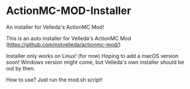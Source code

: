 # ActionMC-MOD-Installer
An installer for Velleda's ActionMC Mod!

This is an auto installer for Velleda's ActionMC Mod (https://github.com/notvelleda/actionmc-mod/)

Installer only works on Linux! (for now)
  Hoping to add a macOS version soon! Windows version might come, but Velleda's own installer should be out by then.

How to use?
Just run the mod.sh script!




